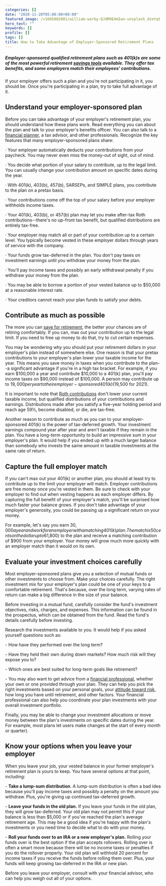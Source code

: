 ```yaml
---
categories: []
date: "2020-11-20T05:00:00+00:00"
featured_image: /v1605882081/william-warby-QJdM9E4mIwo-unsplash_dzetqt.jpg
hero_text: ""
keywords: []
profile: []
tags: []
title: How to Take Advantage of Employer-Sponsored Retirement Plans
---
```

##### Employer-sponsored qualified retirement plans such as 401(k)s are some of the most powerful retirement [savings tools](https://navalign.com/updates/how-much-should-you-save-by-age-30-40-50-or-60/) available. They offer tax benefits, and some employers match their employees' contributions.

If your employer offers such a plan and you're not participating in it, you should be. Once you're participating in a plan, try to take full advantage of it.

## Understand your employer-sponsored plan

Before you can take advantage of your employer's retirement plan, you should understand how these plans work. Read everything you can about the plan and talk to your employer's benefits officer. You can also talk to a [financial planner](https://navalign.com/what-we-do/fiduciary-financial-planning/), a tax advisor, and other professionals. Recognize the key features that many employer-sponsored plans share:

· Your employer automatically deducts your contributions from your paycheck. You may never even miss the money-out of sight, out of mind.

· You decide what portion of your salary to contribute, up to the legal limit. You can usually change your contribution amount on specific dates during the year.

· With 401(k), 403(b), 457(b), SARSEPs, and SIMPLE plans, you contribute to the plan on a pretax basis.

· Your contributions come off the top of your salary before your employer withholds income taxes.

· Your 401(k), 403(b), or 457(b) plan may let you make after-tax Roth contributions--there's no up-front tax benefit, but qualified distributions are entirely tax-free.

· Your employer may match all or part of your contribution up to a certain level. You typically become vested in these employer dollars through years of service with the company.

· Your funds grow tax-deferred in the plan. You don't pay taxes on investment earnings until you withdraw your money from the plan.

· You'll pay income taxes and possibly an early withdrawal penalty if you withdraw your money from the plan.

· You may be able to borrow a portion of your vested balance up to $50,000 at a reasonable interest rate.

· Your creditors cannot reach your plan funds to satisfy your debts.

## Contribute as much as possible

The more you can [save for retirement](https://navalign.com/updates/how-to-retire-before-60/), the better your chances are of retiring comfortably. If you can, max out your contribution up to the legal limit. If you need to free up money to do that, try to cut certain expenses.

You may be wondering why you should put your retirement dollars in your employer's plan instead of somewhere else. One reason is that your pretax contributions to your employer's plan lower your taxable income for the year. This means you save money in taxes when you contribute to the plan--a significant advantage if you're in a high tax bracket. For example, if you earn $100,000 a year and contribute $10,000 to a 401(k) plan, you'll pay income taxes on $90,000 instead of $100,000. A person may contribute up to $19,000 per year to their employer-sponsored 401(k) ($19,500 for 2021).

It is important to note that [Roth contributions](https://navalign.com/updates/traditional-vs-roth-ira-which-one-is-right-for-you/) don't lower your current taxable income, but qualified distributions of your contributions and earnings. Distributions made after you satisfy a five-year holding period and reach age 59½, become disabled, or die, are tax-free.

Another reason to contribute as much as you can to your employer-sponsored 401(k) is the power of tax-deferred growth. Your investment earnings compound year after year and aren't taxable if they remain in the plan. You have a long-term opportunity to build an impressive sum in your employer's plan. It would help if you ended up with a much larger balance than somebody who invests the same amount in taxable investments at the same rate of return.

## Capture the full employer match

If you can't max out your 401(k) or another plan, you should at least try to contribute up to the limit your employer will match. Employer contributions are free money once you're vested in them. Be sure to check with your employer to find out when vesting happens as each employer differs. By capturing the full benefit of your employer's match, you'll be surprised how much faster your balance grows. If you don't take advantage of your employer's generosity, you could be passing up a significant return on your money.

For example, let's say you earn $30,000 a year and work for an employer with a matching 401(k) plan. The match is 50 cents on the dollar up to 6% of your salary. Each year, you contribute 6% of your salary ($1,800) to the plan and receive a matching contribution of $900 from your employer. Your money will grow much more quickly with an employer match than it would on its own.

## Evaluate your investment choices carefully

Most employer-sponsored plans give you a selection of mutual funds or other investments to choose from. Make your choices carefully. The right investment mix for your employer's plan could be one of your keys to a comfortable retirement. That's because, over the long term, varying rates of return can make a big difference in the size of your balance.

Before investing in a mutual fund, carefully consider the fund's investment objectives, risks, charges, and expenses. This information can be found in the prospectus, which can be obtained from the fund. Read the fund's details carefully before investing.

Research the investments available to you. It would help if you asked yourself questions such as:

\- How have they performed over the long term?

\- Have they held their own during down markets? How much risk will they expose you to?

\- Which ones are best suited for long-term goals like retirement?

\- You may also want to get advice from a [financial professional](https://navalign.com/why-navalign/), whether your own or one provided through your plan. They can help you pick the right investments based on your personal goals, your [attitude toward risk](https://navalign.com/updates/quotes-and-wisdom-from-warren-buffett/), how long you have until retirement, and other factors. Your financial professional can also help you coordinate your plan investments with your overall investment portfolio.

Finally, you may be able to change your investment allocations or move money between the plan's investments on specific dates during the year. For example, most plans let users make changes at the start of every month or quarter).

## Know your options when you leave your employer

When you leave your job, your vested balance in your former employer's retirement plan is yours to keep. You have several options at that point, including:

\- **Take a lump-sum distribution**. A lump-sum distribution is often a bad idea because you'll pay income taxes and possibly a penalty on the amount you withdraw. Plus, you're giving up continued tax-deferred growth.

\- **Leave your funds in the old plan.** If you leave your funds in the old plan, they will grow tax-deferred. Your old plan may not permit this if your balance is less than $5,000 or if you've reached the plan's average retirement age. This may be a good idea if you're happy with the plan's investments or you need time to decide what to do with your money.

\- **Roll your funds over to an IRA or a new employer's plan.** Rolling your funds over is the best option if the plan accepts rollovers. Rolling over is often a smart move because there will be no income taxes or penalties if you do the rollover properly. Your old plan will withhold 20 percent for income taxes if you receive the funds before rolling them over. Plus, your funds will keep growing tax-deferred in the IRA or new plan.

Before you leave your employer, consult with your financial advisor, who can help you weigh out all of your options.